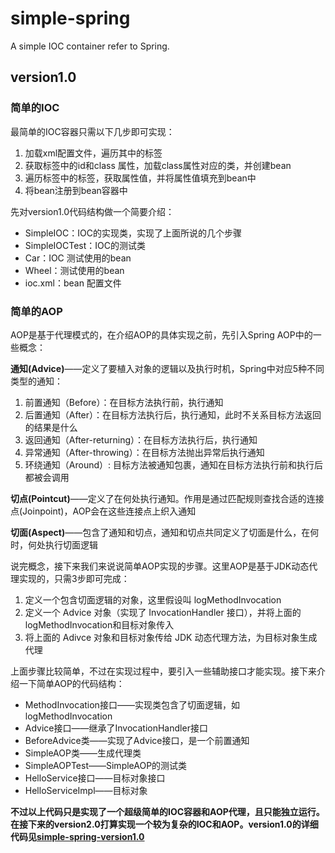 # simple-spring
A simple IOC container refer to Spring.

## version1.0

### 简单的IOC

最简单的IOC容器只需以下几步即可实现：

1. 加载xml配置文件，遍历其中的标签
2. 获取标签中的id和class 属性，加载class属性对应的类，并创建bean
3. 遍历标签中的标签，获取属性值，并将属性值填充到bean中
4. 将bean注册到bean容器中

先对version1.0代码结构做一个简要介绍：

- SimpleIOC：IOC的实现类，实现了上面所说的几个步骤
- SimpleIOCTest：IOC的测试类
- Car：IOC 测试使用的bean
- Wheel：测试使用的bean
- ioc.xml：bean 配置文件

### 简单的AOP

AOP是基于代理模式的，在介绍AOP的具体实现之前，先引入Spring AOP中的一些概念：

**通知(Advice)**——定义了要植入对象的逻辑以及执行时机，Spring中对应5种不同类型的通知：

1. 前置通知（Before）：在目标方法执行前，执行通知
2. 后置通知（After）：在目标方法执行后，执行通知，此时不关系目标方法返回的结果是什么
3. 返回通知（After-returning）：在目标方法执行后，执行通知
4. 异常通知（After-throwing）：在目标方法抛出异常后执行通知
5. 环绕通知（Around）: 目标方法被通知包裹，通知在目标方法执行前和执行后都被会调用

**切点(Pointcut)**——定义了在何处执行通知。作用是通过匹配规则查找合适的连接点(Joinpoint)，AOP会在这些连接点上织入通知

**切面(Aspect)**——包含了通知和切点，通知和切点共同定义了切面是什么，在何时，何处执行切面逻辑

说完概念，接下来我们来说说简单AOP实现的步骤。这里AOP是基于JDK动态代理实现的，只需3步即可完成：

1. 定义一个包含切面逻辑的对象，这里假设叫 logMethodInvocation
2. 定义一个 Advice 对象（实现了 InvocationHandler 接口），并将上面的logMethodInvocation和目标对象传入
3. 将上面的 Adivce 对象和目标对象传给 JDK 动态代理方法，为目标对象生成代理

上面步骤比较简单，不过在实现过程中，要引入一些辅助接口才能实现。接下来介绍一下简单AOP的代码结构：

- MethodInvocation接口——实现类包含了切面逻辑，如logMethodInvocation
- Advice接口——继承了InvocationHandler接口
- BeforeAdvice类——实现了Advice接口，是一个前置通知
- SimpleAOP类——生成代理类
- SimpleAOPTest——SimpleAOP的测试类
- HelloService接口——目标对象接口
- HelloServiceImpl——目标对象

**不过以上代码只是实现了一个超级简单的IOC容器和AOP代理，且只能独立运行。在接下来的version2.0打算实现一个较为复杂的IOC和AOP。version1.0的详细代码见[simple-spring-version1.0](https://github.com/hzcforever/simple-spring/tree/master/version1.0)**
